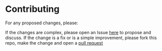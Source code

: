 # Contributing

For any proposed changes, please:

If the changes are complex, please open an Issue [here](https://github.com/seenickcode/fluttercrashcourse-lessons/issues) to propose and discuss. If the change is a fix or is a simple improvement, please fork this repo, make the change and open a [pull request](https://github.com/seenickcode/fluttercrashcourse-lessons/pulls)
